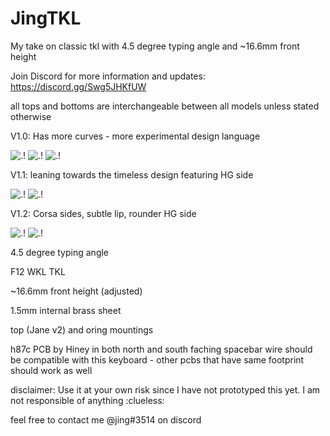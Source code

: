 # JingTKL
My take on classic tkl with 4.5 degree typing angle and ~16.6mm front height 



Join Discord for more information and updates: https://discord.gg/Swg5JHKfUW 

all tops and bottoms are interchangeable between all models unless stated otherwise

V1.0: Has more curves - more experimental design language

![.!](https://i.imgur.com/3sDSfEy.png)
![.!](https://i.imgur.com/ejEoGE8.png)
![.!](https://i.imgur.com/34FlPQ0.png)

V1.1: leaning towards the timeless design featuring HG side

![.!](https://i.imgur.com/Ejca4ar.png)
![.!](https://i.imgur.com/dsFRP8m.png)

V1.2: Corsa sides, subtle lip, rounder HG side

![.!](https://i.imgur.com/sgZrGSM.png)
![.!](https://i.imgur.com/BHAEJFi.png)


4.5 degree typing angle

F12 WKL TKL

~16.6mm front height (adjusted)

1.5mm internal brass sheet 

top (Jane v2) and oring mountings

h87c PCB by Hiney in both north and south faching spacebar wire should be compatible with this keyboard - other pcbs that have same footprint should work as well 

disclaimer: Use it at your own risk since I have not prototyped this yet. I am not responsible of anything :clueless: 

feel free to contact me @jing#3514 on discord 
